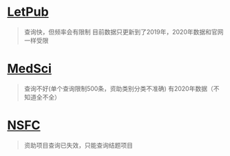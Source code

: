 # [LetPub](http://www.letpub.com.cn/index.php?page=grant)
> 查询快，但频率会有限制
> 目前数据只更新到了2019年，2020年数据和官网一样受限


# [MedSci](https://www.medsci.cn/sci/nsfc.do)
> 查询不好(单个查询限制500条，资助类别分类不准确)
> 有2020年数据（不知道全不全）


# [NSFC](http://output.nsfc.gov.cn/)
> 资助项目查询已失效，只能查询结题项目
